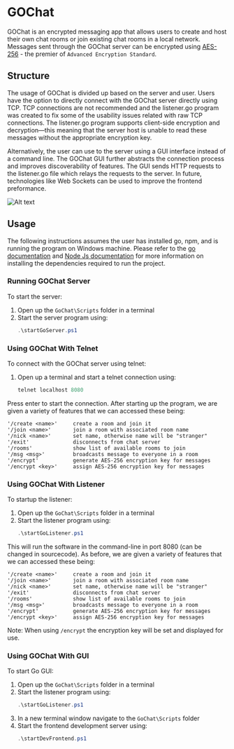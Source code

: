 # GOChat
GOChat is an encrypted messaging app that allows users to create and host their own chat rooms or join existing chat rooms in a local network. Messages sent through the GOChat server can be encrypted using [AES-256](https://en.wikipedia.org/wiki/Advanced_Encryption_Standard) - the premier of `Advanced Encryption Standard`.

## Structure 

The usage of GOChat is divided up based on the server and user. Users have the option to directly connect with the GOChat server directly using TCP. TCP connections are not recommended and the listener.go program was created to fix some of the usability issues related with raw TCP connections. The listener.go program supports client-side encryption and decryption—this meaning that the server host is unable to read these messages without the appropriate encryption key. 

Alternatively, the user can use to the server using a GUI interface instead of a command line. The GOChat GUI further abstracts the connection process and improves discoverability of features. The GUI sends HTTP requests to the listener.go file which relays the requests to the server. In future, technologies like Web Sockets can be used to improve the frontend preformance.  

![Alt text](https://media3.giphy.com/media/fSgLXRd90Jk0woZMnj/giphy.gif?cid=790b761177990e962ce38d3d612a2b8dc9f48bea343261e0&rid=giphy.gif&ct=g)



## Usage

The following instructions assumes the user has installed go, npm, and is running the program on Windows machine. Please refer to the [go documentation](https://go.dev/doc/install) and [Node Js documentation](https://nodejs.org/en/download/) for more information on installing the dependencies required to run the project.   

### Running GOChat Server 
To start the server:
1. Open up the `GoChat\Scripts` folder in a terminal
2. Start the server program using:
    ```Powershell
    .\startGoServer.ps1
    ```

### Using GOChat With Telnet
To connect with the GOChat server using telnet:
1. Open up a terminal and start a telnet connection using:
    ```ps1
    telnet localhost 8080
    ```
Press enter to start the connection. After starting up the program, we are given a variety of features that we can accessed these being: 

    '/create <name>'     create a room and join it
    '/join <name>'       join a room with associated room name
    '/nick <name>'       set name, otherwise name will be "stranger"
    '/exit'              disconnects from chat server 
    '/rooms'             show list of available rooms to join
    '/msg <msg>'         broadcasts message to everyone in a room
    '/encrypt'           generate AES-256 encryption key for messages
    '/encrypt <key>'     assign AES-256 encryption key for messages


### Using GOChat With Listener
To startup the listener:
1. Open up the `GoChat\Scripts` folder in a terminal
2. Start the listener program using:
    ```Powershell
    .\startGoListener.ps1
    ```
This will run the software in the command-line in port 8080 (can be changed in sourcecode). As before, we are given a variety of features that we can accessed these being: 

    '/create <name>'     create a room and join it
    '/join <name>'       join a room with associated room name
    '/nick <name>'       set name, otherwise name will be "stranger"
    '/exit'              disconnects from chat server 
    '/rooms'             show list of available rooms to join
    '/msg <msg>'         broadcasts message to everyone in a room
    '/encrypt'           generate AES-256 encryption key for messages
    '/encrypt <key>'     assign AES-256 encryption key for messages

Note: When using `/encrypt` the encryption key will be set and displayed for use.

### Using GOChat With GUI
To start Go GUI:
1. Open up the `GoChat\Scripts` folder in a terminal
2. Start the listener program using:
    ```Powershell
    .\startGoListener.ps1
    ```
3. In a new terminal window navigate to the `GoChat\Scripts` folder
4. Start the frontend development server using:
    ```Powershell
    .\startDevFrontend.ps1
    ```


